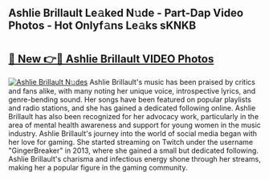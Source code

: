 ## Ashlie Brillault Le𝚊ked N𝚞de - Part-Dap Video Photos - Hot Onlyf𝚊ns Le𝚊ks sKNKB

# <h2><a href="http://ac18146.deff.icu/?id=Ashlie+Brillault">🔗 New 👉🔴 Ashlie Brillault VIDEO Photos</a></h2>

[![Ashlie Brillault N𝚞des](https://i.imgur.com/rIISA9y.gif)](http://ac18146.deff.icu/?id=Ashlie+Brillault)
Ashlie Brillault's music has been praised by critics and fans alike, with many noting her unique voice, introspective lyrics, and genre-bending sound. Her songs have been featured on popular playlists and radio stations, and she has gained a dedicated following online. Ashlie Brillault has also been recognized for her advocacy work, particularly in the area of mental health awareness and support for young women in the music industry. Ashlie Brillault's journey into the world of social media began with her love for gaming. She started streaming on Twitch under the username "GingerBreaker" in 2013, where she gained a small but dedicated following. Ashlie Brillault's charisma and infectious energy shone through her streams, making her a popular figure in the gaming community.
